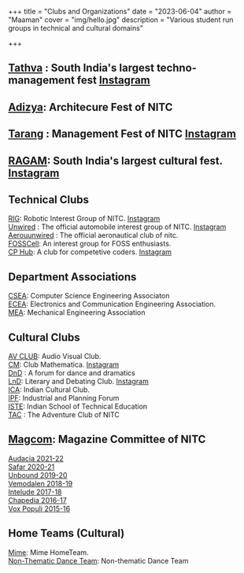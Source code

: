 +++
title = "Clubs and Organizations"
date = "2023-06-04"
author = "Maaman"
cover = "img/hello.jpg"
description = "Various student run groups in technical and cultural domains"

+++

## [Tathva](https://www.tathva.org/) : South India's largest techno-management fest [Instagram](https://www.instagram.com/tathva_nitcalicut/?hl=en) 
## [Adizya](https://www.instagram.com/adizya/?hl=en): Architecure Fest of NITC 
## [Tarang](https://www.tarangnitc.org/) : Management Fest of NITC [Instagram](https://www.instagram.com/tarang_nitc_/?hl=en)
## [RAGAM](): South India's largest cultural fest. [Instagram](https://www.instagram.com/ragam_nitc/)

## Technical Clubs
[RIG](http://www.rignitc.com/): Robotic Interest Group of NITC. [Instagram](https://www.instagram.com/rig_nitc/?hl=en)\
[Unwired](http://teamunwired.org/) : The official automobile interest group of NITC. [Instagram](https://www.instagram.com/teamunwired_nitcalicut/?hl=en)\
[Aerouunwired](https://www.instagram.com/club_aerounwired_nitcalicut/?hl=en) : The official aeronautical club of nitc. \
[FOSSCell](https://fosscell.org/): An interest group for FOSS enthusiasts. \
[CP Hub](https://cphub-nitc.github.io/chapter/): A club for competetive coders. [Instagram](https://www.instagram.com/cphub.nitc/?hl=en) 

## Department Associations
[CSEA](https://assoc.cse.nitc.ac.in/): Computer Science Engineering Associaton \
[ECEA](http://www.ece.nitc.ac.in/index.php?option=com_content&view=article&id=82&Itemid=41): Electronics and Communication Engineering Association. \
[MEA](https://www.instagram.com/mea_nitc/?hl=en): Mechanical Engineering Association

## Cultural Clubs
[AV CLUB](https://www.instagram.com/crumbledpaperr/?hl=en): Audio Visual Club. \
[CM](https://clubmathematica.com/): Club Mathematica. [Instagram](https://www.instagram.com/clubmathematica/?hl=en)\
[DnD](https://www.instagram.com/dnd_nitc/?hl=en) : A forum for dance and dramatics\
[LnD](https://www.lndnitc.org/): Literary and Debating Club. [Instagram](https://www.instagram.com/donttellthewarden/?hl=en)\
[ICA](https://www.instagram.com/ica_thecolossalcanvas/?hl=en): Indian Cultural Club. \
[IPF](https://www.instagram.com/ipf.nitc/?hl=en): Industrial and Planning Forum \
[ISTE](https://www.instagram.com/ica_thecolossalcanvas/?hl=en): Indian School of Technical Education\
[TAC](https://www.instagram.com/adventureclubnitc/?hl=en) : The Adventure Club of NITC

## [Magcom](https://www.instagram.com/nitc_magazine/): Magazine Committee of NITC 
[Audacia 2021-22](https://shorturl.at/gtxP6) \
[Safar 2020-21](http://rb.gy/fimau9) \
[Unbound 2019-20](https://issuu.com/nitc1/docs/unbound)\
[Vemodalen 2018-19](https://drive.google.com/open?id=1Y2HowIUsaW_y5uL2Nl6JJnOwuVsfZav_) \
[Intelude 2017-18](https://issuu.com/nitc1/docs/unbound) \
[Chapedia 2016-17]() \
[Vox Populi 2015-16](https://issuu.com/nitcalicut/docs/vox_populi_nitc_2016)
## Home Teams (Cultural)
[Mime](https://www.instagram.com/mime.ragam.nitc/): Mime HomeTeam. \
[Non-Thematic Dance Team](https://www.instagram.com/_therawproject_/): Non-thematic Dance Team


